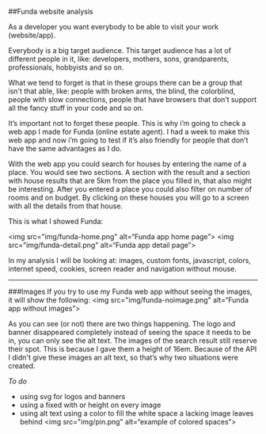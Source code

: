 ##Funda website analysis

As a developer you want everybody to be able to visit your work (website/app).

Everybody is a big target audience. This target audience has a lot of different people in it, like: developers, mothers, sons, grandparents, professionals, hobbyists and so on.

What we tend to forget is that in these groups there can be a group that isn't that able, like: people with broken arms, the blind, the colorblind, people with slow connections, people that have browsers that don’t support all the fancy stuff in your code and so on.

It’s important not to forget these people. This is why i’m going to check a web app I made for Funda (online estate agent). I had a week to make this web app and now i’m going to test if it’s also friendly for people that don’t have the same advantages as I do.

With the web app you could search for houses by entering the name of a place. You would see two sections. A section with the result and a section with house results that are 5km from the place you filled in, that also might be interesting. After you entered a place you could also filter on number of rooms and on budget. By clicking on these houses you will go to a screen with all the details from that house.

This is what I showed Funda:

<img src="img/funda-home.png" alt=“Funda app home page”>
<img src="img/funda-detail.png" alt=“Funda app detail page”>

In my analysis I will be looking at: images, custom fonts, javascript, colors, internet speed, cookies, screen reader and navigation without mouse.

---

###Images
If you try to use my Funda web app without seeing the images, it will show the following:
<img src="img/funda-noimage.png" alt=“Funda app without images”>

As you can see (or not) there are two things happening. The logo and banner disappeared completely instead of seeing the space it needs to be in, you can only see the alt text. The images of the search result still reserve their spot. This is because I gave them a height of 16em. Because of the API I didn't give these images an alt text, so that’s why two situations were created.

_To do_
+ using svg for logos and banners
+ using a fixed with or height on every image
+ using alt text
using a color to fill the white space a lacking image leaves behind
<img src="img/pin.png" alt=“example of colored spaces”>

